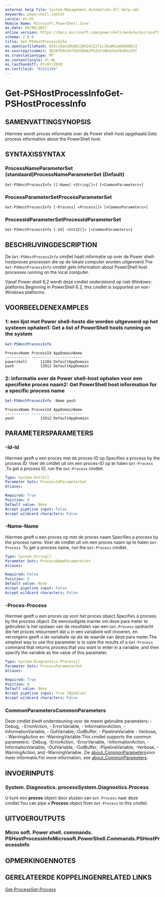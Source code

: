 ```yaml
---
external help file: System.Management.Automation.dll-Help.xml
keywords: powershell,cmdlet
Locale: en-US
Module Name: Microsoft.PowerShell.Core
ms.date: 06/09/2017
online version: https://docs.microsoft.com/powershell/module/microsoft.powershell.core/get-pshostprocessinfo?view=powershell-7.1&WT.mc_id=ps-gethelp
schema: 2.0.0
title: Get-PSHostProcessInfo
ms.openlocfilehash: 655cc02e10bdb11092412271c16a002ab89089c3
ms.sourcegitcommit: 9b28fb9a3d72655bb63f62af18b3a5af6a05cd3f
ms.translationtype: MT
ms.contentlocale: nl-NL
ms.lasthandoff: 07/07/2020
ms.locfileid: "93251356"
---
```

# <span data-ttu-id="b6e30-103">Get-PSHostProcessInfo</span><span class="sxs-lookup"><span data-stu-id="b6e30-103">Get-PSHostProcessInfo</span></span>

## <span data-ttu-id="b6e30-104">SAMENVATTING</span><span class="sxs-lookup"><span data-stu-id="b6e30-104">SYNOPSIS</span></span>
<span data-ttu-id="b6e30-105">Hiermee wordt proces informatie over de Power shell-host opgehaald.</span><span class="sxs-lookup"><span data-stu-id="b6e30-105">Gets process information about the PowerShell host.</span></span>

## <span data-ttu-id="b6e30-106">SYNTAXIS</span><span class="sxs-lookup"><span data-stu-id="b6e30-106">SYNTAX</span></span>

### <span data-ttu-id="b6e30-107">ProcessNameParameterSet (standaard)</span><span class="sxs-lookup"><span data-stu-id="b6e30-107">ProcessNameParameterSet (Default)</span></span>

```
Get-PSHostProcessInfo [[-Name] <String[]>] [<CommonParameters>]
```

### <span data-ttu-id="b6e30-108">ProcessParameterSet</span><span class="sxs-lookup"><span data-stu-id="b6e30-108">ProcessParameterSet</span></span>

```
Get-PSHostProcessInfo [-Process] <Process[]> [<CommonParameters>]
```

### <span data-ttu-id="b6e30-109">ProcessIdParameterSet</span><span class="sxs-lookup"><span data-stu-id="b6e30-109">ProcessIdParameterSet</span></span>

```
Get-PSHostProcessInfo [-Id] <Int32[]> [<CommonParameters>]
```

## <span data-ttu-id="b6e30-110">BESCHRIJVING</span><span class="sxs-lookup"><span data-stu-id="b6e30-110">DESCRIPTION</span></span>

<span data-ttu-id="b6e30-111">De `Get-PSHostProcessInfo` cmdlet haalt informatie op over de Power shell-hostproces processen die op de lokale computer worden uitgevoerd.</span><span class="sxs-lookup"><span data-stu-id="b6e30-111">The `Get-PSHostProcessInfo` cmdlet gets information about PowerShell host processes running on the local computer.</span></span>

<span data-ttu-id="b6e30-112">Vanaf Power shell 6,2 wordt deze cmdlet ondersteund op niet-Windows-platforms.</span><span class="sxs-lookup"><span data-stu-id="b6e30-112">Beginning in PowerShell 6.2, this cmdlet is supported on non-Windows platforms.</span></span>

## <span data-ttu-id="b6e30-113">VOORBEELDEN</span><span class="sxs-lookup"><span data-stu-id="b6e30-113">EXAMPLES</span></span>

### <span data-ttu-id="b6e30-114">1: een lijst met Power shell-hosts die worden uitgevoerd op het systeem ophalen</span><span class="sxs-lookup"><span data-stu-id="b6e30-114">1: Get a list of PowerShell hosts running on the system</span></span>

```powershell
Get-PSHostProcessInfo
```

```Output
ProcessName ProcessId AppDomainName
----------- --------- -------------
powershell      11204 DefaultAppDomain
pwsh            13912 DefaultAppDomain
```

### <span data-ttu-id="b6e30-115">2: informatie over de Power shell-host ophalen voor een specifieke proces naam</span><span class="sxs-lookup"><span data-stu-id="b6e30-115">2: Get PowerShell host information for a specific process name</span></span>

```powershell
Get-PSHostProcessInfo -Name pwsh
```

```Output
ProcessName ProcessId AppDomainName
----------- --------- -------------
pwsh            13912 DefaultAppDomain
```

## <span data-ttu-id="b6e30-116">PARAMETERS</span><span class="sxs-lookup"><span data-stu-id="b6e30-116">PARAMETERS</span></span>

### <span data-ttu-id="b6e30-117">-Id</span><span class="sxs-lookup"><span data-stu-id="b6e30-117">-Id</span></span>

<span data-ttu-id="b6e30-118">Hiermee geeft u een proces met de proces-ID op.</span><span class="sxs-lookup"><span data-stu-id="b6e30-118">Specifies a process by the process ID.</span></span> <span data-ttu-id="b6e30-119">Voer de cmdlet uit om een proces-ID op te halen `Get-Process` .</span><span class="sxs-lookup"><span data-stu-id="b6e30-119">To get a process ID, run the `Get-Process` cmdlet.</span></span>

```yaml
Type: System.Int32[]
Parameter Sets: ProcessIdParameterSet
Aliases:

Required: True
Position: 0
Default value: None
Accept pipeline input: False
Accept wildcard characters: False
```

### <span data-ttu-id="b6e30-120">-Name</span><span class="sxs-lookup"><span data-stu-id="b6e30-120">-Name</span></span>

<span data-ttu-id="b6e30-121">Hiermee geeft u een proces op met de proces naam.</span><span class="sxs-lookup"><span data-stu-id="b6e30-121">Specifies a process by the process name.</span></span> <span data-ttu-id="b6e30-122">Voer de cmdlet uit om een proces naam op te halen `Get-Process` .</span><span class="sxs-lookup"><span data-stu-id="b6e30-122">To get a process name, run the `Get-Process` cmdlet.</span></span>

```yaml
Type: System.String[]
Parameter Sets: ProcessNameParameterSet
Aliases:

Required: False
Position: 0
Default value: None
Accept pipeline input: False
Accept wildcard characters: False
```

### <span data-ttu-id="b6e30-123">-Proces</span><span class="sxs-lookup"><span data-stu-id="b6e30-123">-Process</span></span>

<span data-ttu-id="b6e30-124">Hiermee geeft u een proces op voor het proces object.</span><span class="sxs-lookup"><span data-stu-id="b6e30-124">Specifies a process by the process object.</span></span> <span data-ttu-id="b6e30-125">De eenvoudigste manier om deze para meter te gebruiken is het opslaan van de resultaten van een `Get-Process` opdracht die het proces retourneert dat u in een variabele wilt invoeren, en vervolgens geeft u de variabele op als de waarde van deze para meter.</span><span class="sxs-lookup"><span data-stu-id="b6e30-125">The simplest way to use this parameter is to save the results of a `Get-Process` command that returns process that you want to enter in a variable, and then specify the variable as the value of this parameter.</span></span>

```yaml
Type: System.Diagnostics.Process[]
Parameter Sets: ProcessParameterSet
Aliases:

Required: True
Position: 0
Default value: None
Accept pipeline input: True (ByValue)
Accept wildcard characters: False
```

### <span data-ttu-id="b6e30-126">CommonParameters</span><span class="sxs-lookup"><span data-stu-id="b6e30-126">CommonParameters</span></span>

<span data-ttu-id="b6e30-127">Deze cmdlet biedt ondersteuning voor de meest gebruikte parameters: -Debug, - ErrorAction, - ErrorVariable, - InformationAction, -InformationVariable, - OutVariable,-OutBuffer, - PipelineVariable - Verbose, - WarningAction en -WarningVariable.</span><span class="sxs-lookup"><span data-stu-id="b6e30-127">This cmdlet supports the common parameters: -Debug, -ErrorAction, -ErrorVariable, -InformationAction, -InformationVariable, -OutVariable, -OutBuffer, -PipelineVariable, -Verbose, -WarningAction, and -WarningVariable.</span></span> <span data-ttu-id="b6e30-128">Zie [about_CommonParameters](https://go.microsoft.com/fwlink/?LinkID=113216)voor meer informatie.</span><span class="sxs-lookup"><span data-stu-id="b6e30-128">For more information, see [about_CommonParameters](https://go.microsoft.com/fwlink/?LinkID=113216).</span></span>

## <span data-ttu-id="b6e30-129">INVOER</span><span class="sxs-lookup"><span data-stu-id="b6e30-129">INPUTS</span></span>

### <span data-ttu-id="b6e30-130">System. Diagnostics. process</span><span class="sxs-lookup"><span data-stu-id="b6e30-130">System.Diagnostics.Process</span></span>

<span data-ttu-id="b6e30-131">U kunt een **proces** object door sluizen van `Get-Process` naar deze cmdlet.</span><span class="sxs-lookup"><span data-stu-id="b6e30-131">You can pipe a **Process** object from `Get-Process` to this cmdlet.</span></span>

## <span data-ttu-id="b6e30-132">UITVOER</span><span class="sxs-lookup"><span data-stu-id="b6e30-132">OUTPUTS</span></span>

### <span data-ttu-id="b6e30-133">Micro soft. Power shell. commands. PSHostProcessInfo</span><span class="sxs-lookup"><span data-stu-id="b6e30-133">Microsoft.PowerShell.Commands.PSHostProcessInfo</span></span>

## <span data-ttu-id="b6e30-134">OPMERKINGEN</span><span class="sxs-lookup"><span data-stu-id="b6e30-134">NOTES</span></span>

## <span data-ttu-id="b6e30-135">GERELATEERDE KOPPELINGEN</span><span class="sxs-lookup"><span data-stu-id="b6e30-135">RELATED LINKS</span></span>

[<span data-ttu-id="b6e30-136">Get-Process</span><span class="sxs-lookup"><span data-stu-id="b6e30-136">Get-Process</span></span>](../Microsoft.PowerShell.Management/get-process.md)

